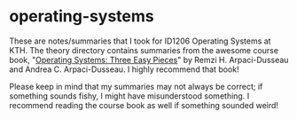 # operating-systems
These are notes/summaries that I took for ID1206 Operating Systems at KTH. The theory directory contains summaries from the 
awesome course book, "[Operating Systems: Three Easy Pieces](http://pages.cs.wisc.edu/~remzi/OSTEP/)" by Remzi H. Arpaci-Dusseau and Andrea C. Arpaci-Dusseau. I highly recommend that book!

Please keep in mind that my summaries may not always be correct; if something sounds fishy, I might have misunderstood something. I recommend reading the course book as well if something sounded weird!

